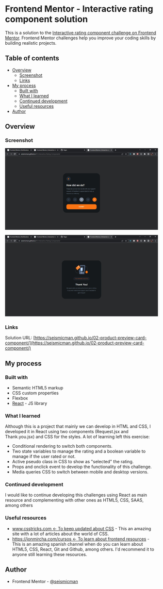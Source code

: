 # Frontend Mentor - Interactive rating component solution

This is a solution to the [Interactive rating component challenge on Frontend Mentor](https://www.frontendmentor.io/challenges/interactive-rating-component-koxpeBUmI). Frontend Mentor challenges help you improve your coding skills by building realistic projects.

## Table of contents

- [Overview](#overview)
  - [Screenshot](#screenshot)
  - [Links](#links)
- [My process](#my-process)
  - [Built with](#built-with)
  - [What I learned](#what-i-learned)
  - [Continued development](#continued-development)
  - [Useful resources](#useful-resources)
- [Author](#author)

## Overview

### Screenshot

![](./src/assets/images/screenshot1.jpg)

![](./src/assets/images/screenshot2.jpg)

### Links

Solution URL: [https://seismicman.github.io/02-product-preview-card-component/](https://seismicman.github.io/02-product-preview-card-component/)

## My process

### Built with

- Semantic HTML5 markup
- CSS custom properties
- Flexbox
- [React](https://reactjs.org/) - JS library

### What I learned

Although this is a project that mainly we can develop in HTML and CSS, I developed it in React using two components (Request.jsx and Thank.you.jsx) and CSS for the styles. A lot of learning left this exercise:

- Conditional rendering to switch both components.
- Two state variables to manage the rating and a boolean variable to manage if the user rated or not.
- Active pseudo class in CSS to show as "selected" the rating.
- Props and onclick event to develop the functionality of this challenge.
- Media queries CSS to switch between mobile and desktop versions.

### Continued development

I would like to continue developing this challenges using React as main resource and complementing with other ones as HTML5, CSS, SAAS, among others

### Useful resources

- [www.csstricks.com <- To keep updated about CSS](https://css-tricks.com/) - This an amazing site with a lot of articles about the world of CSS.
- [https://jonmircha.com/cursos <- To learn about frontend resources](https://jonmircha.com/cursos) - This is an amazing spanish channel when do you can learn about HTML5, CSS, React, Git and Github, among others. I'd recommend it to anyone still learning these resources.

## Author

- Frontend Mentor - [@seismicman](https://www.frontendmentor.io/profile/seismicman)
